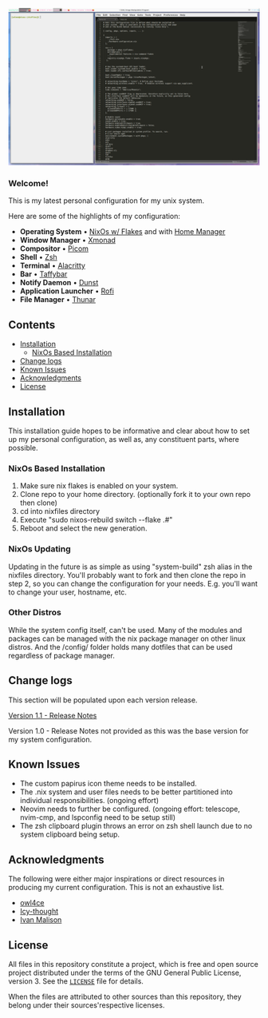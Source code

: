 <p align="center">
  <img src="https://raw.githubusercontent.com/selene57/nixfiles/master/images/preview.png" alt="preview"/>
</p>

### Welcome!

This is my latest personal configuration for my unix system.

Here are some of the highlights of my configuration:

- **Operating System**             • [NixOs w/ Flakes](https://nixos.org/) and with [Home Manager](https://github.com/nix-community/home-manager)
- **Window Manager**               • [Xmonad](https://xmonad.org/)
- **Compositor**                   • [Picom](https://github.com/yshui/picom)
- **Shell**                        • [Zsh](https://www.zsh.org)
- **Terminal**                     • [Alacritty](https://github.com/alacritty/alacritty)
- **Bar**                          • [Taffybar](https://github.com/taffybar/taffybar)
- **Notify Daemon**                • [Dunst](https://github.com/dunst-project/dunst)
- **Application Launcher**         • [Rofi](https://github.com/davatorium/rofi)
- **File Manager**                 • [Thunar](https://github.com/xfce-mirror/thunar)

## Contents

 - [Installation](#installation)
    - [NixOs Based Installation](#nixos-based-installation)
 - [Change logs](#change-logs)
 - [Known Issues](#known-issues)
 - [Acknowledgments](#acknowledgments)
 - [License](#license)

## Installation

This installation guide hopes to be informative and clear about how to set up my personal configuration, as well as, any constituent parts, where possible.

### NixOs Based Installation

1. Make sure nix flakes is enabled on your system.
2. Clone repo to your home directory. (optionally fork it to your own repo then clone)
3. cd into nixfiles directory
4. Execute "sudo nixos-rebuild switch --flake .#"
5. Reboot and select the new generation.

### NixOs Updating

Updating in the future is as simple as using "system-build" zsh alias in the nixfiles directory. You'll probably want to fork and then clone the repo in step 2, so you can change the configuration for your needs. E.g. you'll want to change your user, hostname, etc.

### Other Distros

While the system config itself, can't be used. Many of the modules and packages can be managed with the nix package manager on other linux distros. And the /config/ folder holds many dotfiles that can be used regardless of package manager.

## Change logs

This section will be populated upon each version release.

[Version 1.1 - Release Notes](release%20notes/1-1.md)

Version 1.0 - Release Notes not provided as this was the base version for my system configuration.

## Known Issues

- The custom papirus icon theme needs to be installed.
- The .nix system and user files needs to be better partitioned into individual responsibilities. (ongoing effort)
- Neovim needs to further be configured. (ongoing effort: telescope, nvim-cmp, and lspconfig need to be setup still)
- The zsh clipboard plugin throws an error on zsh shell launch due to no system clipboard being setup.

## Acknowledgments

The following were either major inspirations or direct resources in producing my current configuration. This is not an exhaustive list.

- [owl4ce](https://github.com/owl4ce/dotfiles)
- [Icy-thought](https://github.com/Icy-Thought/Snowflake)
- [Ivan Malison](https://github.com/IvanMalison/dotfiles)

## License

All files in this repository constitute a project, which is free and open source project distributed under the terms of the GNU General Public License, version 3. See the [`LICENSE`](LICENSE) file for details.

When the files are attributed to other sources than this repository, they belong under their sources'respective licenses.
